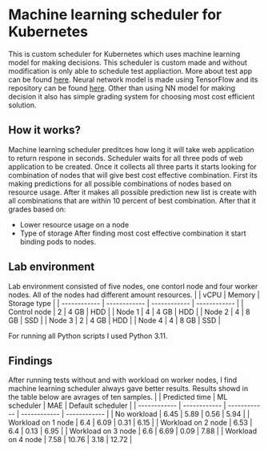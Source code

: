 # Machine learning scheduler for Kubernetes
This is custom scheduler for Kubernetes which uses machine learning model for making decisions. This scheduler is custom made and without modification is only able to schedule test appliaction. More about test app can be found [here](https://github.com/jura43/final-thesis-test-app "here"). Neural network model is made using TensorFlow and its repository can be found [here](https://github.com/jura43/ml-scheduler-model "here"). Other than using NN model for making decision it also has simple grading system for choosing most cost efficient solution.

## How it works?
Machine learning scheduler preditces how long it will take web application to return respone in seconds. Scheduler waits for all three pods of web application to be created. Once it collects all three parts it starts looking for combination of nodes that will give best cost effective combination. First its making predictions for all possible combinations of nodes based on resource usage. After it makes all possible prediction new list is create with all combinations that are within 10 percent of best combination. After that it grades based on:
- Lower resource usage on a node
- Type of storage
After finding most cost effective combination it start binding pods to nodes.

## Lab environment
Lab environment consisted of five nodes, one contorl node and four worker nodes. All of the nodes had different amount resources.
|   | vCPU  | Memory  | Storage type  |
| ------------ | ------------ | ------------ | ------------ |
| Control node  | 2  |  4 GB  | HDD  |
| Node 1  | 4  | 4 GB  | HDD  |
| Node 2  | 4  | 8 GB  | SSD  |
| Node 3  | 2  | 4 GB  | HDD  |
| Node 4 | 4  | 8 GB  | SSD  |

For running all Python scripts I used Python 3.11.

## Findings
After running tests without and with workload on worker nodes, I find machine learning scheduler always gave better results. Results showd in the table below are avrages of ten samples.
|   | Predicted time | ML scheduler  | MAE  | Default scheduler  |
| ------------ | ------------ | ------------ | ------------ | ------------ |
| No workload  | 6.45  | 5.89  | 0.56  | 5.94  |
| Workload on 1 node  | 6.4  | 6.09  | 0.31  | 6.15  |
| Workload on 2 node  | 6.53  | 6.4  | 0.13  | 6.95  |
| Workload on 3 node  | 6.6  | 6.69  | 0.09  | 7.88  |
| Workload on 4 node | 7.58  | 10.76  | 3.18  | 12.72  |

